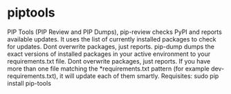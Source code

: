 piptools
========

PIP Tools (PIP Review and PIP Dumps), pip-review checks PyPI and reports available updates. It uses the list of currently installed packages to check for updates. Dont overwrite packages, just reports. pip-dump dumps the exact versions of installed packages in your active environment to your requirements.txt file. Dont overwrite packages, just reports. If you have more than one file matching the *requirements.txt pattern (for example dev-requirements.txt), it will update each of them smartly. Requisites: sudo pip install pip-tools
